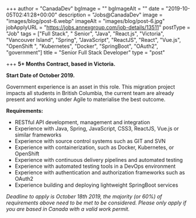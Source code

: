 +++
author = "CanadaDev"
bgImage = ""
bgImageAlt = ""
date = "2019-10-05T02:41:28+00:00"
description = "Jobs@CanadaDev"
image = "images/blog/post-6.webp"
imageAlt = "images/blog/post-6.jpg"
jobApplyURL = "https://jobs.annexgroup.com/job-details/13511"
postType = "Job"
tags = ["Full Stack", " Senior", "Java", "React.js", "Victoria", "Vancouver Island", "Spring", "JavaScript", "ReactJS", "React", "Vue.js", "OpenShift ", "Kubernetes", "Docker", "SpringBoot", "OAuth2", "government"]
title = "Senior Full Stack Developer"
type = "post"

+++
**5+ Months Contract, based in Victoria.**

**Start Date of October 2019.**

Government experience is an asset in this role. This migration project impacts all students in British Columbia, the current team are already present and working under Agile to materialise the best outcome.

**Requirements:**

* RESTful API development, management and integration
* Experience with Java, Spring, JavaScript, CSS3, ReactJS, Vue.js or similar frameworks
* Experience with source control systems such as GIT and SVN
* Experience with containerization, such as Docker, Kubernetes, or OpenShift
* Experience with continuous delivery pipelines and automated testing
* Experience with automated testing tools in a DevOps environment
* Experience with authentication and authorization frameworks such as OAuth2
* Experience building and deploying lightweight SpringBoot services

_Deadline to apply is October 18th 2019, the majority (or 60%) of requirements above need to be met to be considered. Please only apply if you are based in Canada with a valid work permit._